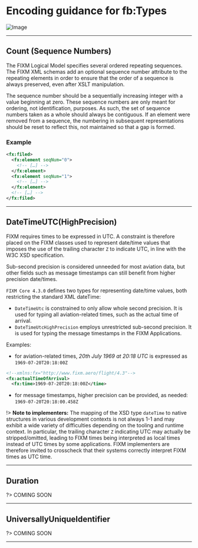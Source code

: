 # Encoding guidance for fb:Types

![Image](https://www.fixm.aero/releases/FIXM-4.3.0/doc/logical_model_documentation/EARoot/EA1/EA1/EA7/EA200.png)

---

## Count (Sequence Numbers)

The FIXM Logical Model specifies several ordered repeating sequences.
The FIXM XML schemas add an optional sequence number attribute to the
repeating elements in order to ensure that the order of a sequence is
always preserved, even after XSLT manipulation.

The sequence number should be a sequentially increasing integer with a
value beginning at zero. These sequence numbers are only meant for
ordering, not identification, purposes. As such, the set of sequence
numbers taken as a whole should always be contiguous. If an element were
removed from a sequence, the numbering in subsequent representations
should be reset to reflect this, not maintained so that a gap is formed.

### Example

```xml
<fx:filed>
  <fx:element seqNum="0">
    <!-- […] -->
  </fx:element>
  <fx:element seqNum="1">
    <!-- […] -->
  </fx:element>
  <!-- […] -->
</fx:filed>
```

---

## DateTimeUTC(HighPrecision)

FIXM requires times to be expressed in UTC. A constraint is therefore placed on the FIXM classes used to represent date/time values that imposes the use of the trailing character `Z` to indicate UTC, in line with the W3C XSD specification.

Sub-second precision is considered unneeded for most aviation data, but other fields such as message timestamps can still benefit from higher precision date/times.

`FIXM Core 4.3.0` defines two types for representing date/time values, both restricting the standard XML dateTime:
- `DateTimeUtc` is constrained to only allow whole second precision. It is used for typing all aviation-related times, such as the actual time of arrival.
- `DateTimeUtcHighPrecision` employs unrestricted sub-second precision. It is used for typing the message timestamps in the FIXM Applications.

Examples: 
- for aviation-related times, *20th July 1969 at 20:18 UTC* is expressed as `1969-07-20T20:18:00Z`

```xml
<!--xmlns:fx="http://www.fixm.aero/flight/4.3"-->	
<fx:actualTimeOfArrival>
  <fx:time>1969-07-20T20:18:00Z</time>
```

- for message timestamps, higher precision can be provided, as needed: `1969-07-20T20:18:00.458Z`

!> **Note to implementers:** The mapping of the XSD type `dateTime` to native structures in various development contexts is not always 1-1 and may exhibit a wide variety of difficulties depending on the tooling and runtime context. In particular, the trailing character `Z` indicating UTC may actually be stripped/omitted, leading to FIXM times being interpreted as local times instead of UTC times by some applications. FIXM implementers are therefore invited to crosscheck that their systems correctly interpret FIXM times as UTC time.

---

## Duration

?> COMING SOON

---

## UniversallyUniqueIdentifier

?> COMING SOON

---

